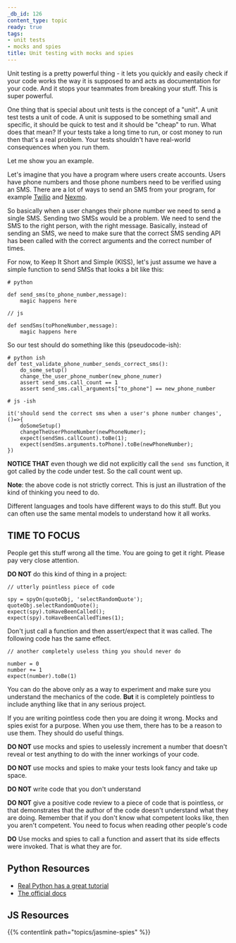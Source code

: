 ```yaml
---
_db_id: 126
content_type: topic
ready: true
tags:
- unit tests
- mocks and spies
title: Unit testing with mocks and spies
---
```


Unit testing is a pretty powerful thing - it lets you quickly and easily check if your code works the way it is supposed to and acts as documentation for your code. And it stops your teammates from breaking your stuff. This is super powerful.

One thing that is special about unit tests is the concept of a "unit". A unit test tests a unit of code. A unit is supposed to be something small and specific, it should be quick to test and it should be "cheap" to run. What does that mean? If your tests take a long time to run, or cost money to run then that's a real problem. Your tests shouldn't have real-world consequences when you run them.

Let me show you an example.

Let's imagine that you have a program where users create accounts. Users have phone numbers and those phone numbers need to be verified using an SMS. There are a lot of ways to send an SMS from your program, for example [Twilio](https://www.twilio.com/docs/sms/send-messages) and [Nexmo](https://developer.nexmo.com/api/sms).

So basically when a user changes their phone number we need to send a single SMS. Sending two SMSs would be a problem. We need to send the SMS to the right person, with the right message. Basically, instead of sending an SMS, we need to make sure that the correct SMS sending API has been called with the correct arguments and the correct number of times.

For now, to Keep It Short and Simple (KISS), let's just assume we have a simple function to send SMSs that looks a bit like this:

```
# python

def send_sms(to_phone_number,message):
    magic happens here
```

```
// js

def sendSms(toPhoneNumber,message):
    magic happens here
```

So our test should do something like this (pseudocode-ish):

```
# python ish
def test_validate_phone_number_sends_correct_sms():
    do_some_setup()
    change_the_user_phone_number(new_phone_numer)
    assert send_sms.call_count == 1
    assert send_sms.call_arguments["to_phone"] == new_phone_number
```

```
# js -ish

it('should send the correct sms when a user's phone number changes',()=>{
    doSomeSetup()
    changeTheUserPhoneNumber(newPhoneNumer);
    expect(sendSms.callCount).toBe(1);
    expect(sendSms.arguments.toPhone).toBe(newPhoneNumber);
})
```

**NOTICE THAT** even though we did not explicitly call the `send sms` function, it got called by the code under test. So the call count went up. 

**Note**: the above code is not strictly correct. This is just an illustration of the kind of thinking you need to do.

Different languages and tools have different ways to do this stuff. But you can often use the same mental models to understand how it all works.

## TIME TO FOCUS

People get this stuff wrong all the time. You are going to get it right. Please pay very close attention. 

**DO NOT** do this kind of thing in a project:

```
// utterly pointless piece of code

spy = spyOn(quoteObj, 'selectRandomQuote');
quoteObj.selectRandomQuote();
expect(spy).toHaveBeenCalled();
expect(spy).toHaveBeenCalledTimes(1);
```

Don't just call a function and then assert/expect that it was called. The following code has the same effect.

```
// another completely useless thing you should never do

number = 0
number += 1
expect(number).toBe(1)
```

You can do the above only as a way to experiment and make sure you understand the mechanics of the code. **But** it is completely pointless to include anything like that in any serious project. 

If you are writing pointless code then you are doing it wrong. Mocks and spies exist for a purpose. When you use them, there has to be a reason to use them. They should do useful things.

**DO NOT** use mocks and spies to uselessly increment a number that doesn't reveal or test anything to do with the inner workings of your code.

**DO NOT** use mocks and spies to make your tests look fancy and take up space.

**DO NOT** write code that you don't understand

**DO NOT** give a positive code review to a piece of code that is pointless, or that demonstrates that the author of the code doesn't understand what they are doing. Remember that if you don't know what competent looks like, then you aren't competent. You need to focus when reading other people's code

**DO** Use mocks and spies to call a function and assert that its side effects were invoked. That is what they are for.

## Python Resources

- [Real Python has a great tutorial](https://realpython.com/python-mock-library/)
- [The official docs](https://docs.python.org/3/library/unittest.mock.html)

## JS Resources

{{% contentlink path="topics/jasmine-spies" %}}
